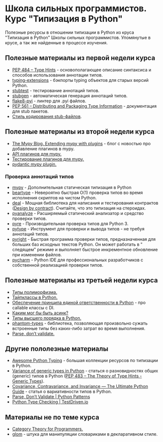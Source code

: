 # Школа сильных программистов. Курс "Типизация в Python"

Полезные ресурсы в отношении типизации в Python из круса "Типизация в Python" Школы
сильных программистов. Упомянутые в крусе, а так же найденные в процессе изучения.

## Полезные материалы из первой недели курса
* [PEP 484 – Type Hints](https://peps.python.org/pep-0484/) - основополагающее описание синтаксиса и способов использования аннотации типов.
* [typing-extensions](https://pypi.org/project/typing-extensions/) - бэкпорты typing объектов для старых версий Python. 
* [stubtest](https://mypy.readthedocs.io/en/stable/stubtest.html) - тестирование аннотаций типов.
* [stubgen](https://mypy.readthedocs.io/en/stable/stubgen.html) - автоматическая генерация аннотаций типов.
* [flake8-pyi](https://pypi.org/project/flake8-pyi/) - линтер для .pyi файлов.
* [PEP 561 – Distributing and Packaging Type Information](https://peps.python.org/pep-0561/) - документация для stub пакетов.
* [Стиль кодирования stub-файлов](https://github.com/python/typeshed/blob/master/CONTRIBUTING.md#stub-file-coding-style).

## Полезные материалы из второй недели курса
* [The Mypy Blog. Extending mypy with plugins](http://mypy-lang.blogspot.com/2019/03/extending-mypy-with-plugins.html) - блог с новостью про добавление плагинов в mypy.
* [API плагинов для mypy.](https://mypy.readthedocs.io/en/stable/extending_mypy.html)
* [Тестирование плагинов для mypy.](https://sobolevn.me/2019/08/testing-mypy-types)
* [pydantic mypy plugin.](https://pydantic-docs.helpmanual.io/mypy_plugin/)

### Проверка аннотаций типов
* [mypy](https://github.com/python/mypy) - Дополнительная статическая типизация в Python
* [beartype](https://github.com/beartype/beartype) - Невероятно быстрая O(1) проверка типов во время исполнения скриптов на чистом Python.
* [deal](https://github.com/life4/deal) - Мощная библиотека для написания и тестирования контрактов ([Design by contract](https://en.wikipedia.org/wiki/Design_by_contract)). Считайте, что это типизация на стероидах.
* [pyanalyze](https://github.com/quora/pyanalyze) - Расширяемый статический анализатор и средство проверки типов.
* [pyre](https://pyre-check.org/) - Производительная проверка типов для Python 3.
* [pytype](https://github.com/google/pytype) - Инструмент для проверки и вывода типов - не требуя аннотаций типов.
* [pyright](https://github.com/Microsoft/pyright) - Быстрая программа проверки типов, предназначенная для больших баз исходных текстов Python. Он может работать в " следящем" режиме и выполняет быстрое инкрементное обновление при изменении файлов.
* [pycharm](https://www.jetbrains.com/pycharm/) - Python IDE для профессиональных разработчиков с собственной реализацией проверки типов.

## Полезные материалы из третьей недели курса
* [Типы полиморфизма.](https://medium.com/devschacht/polymorphism-207d9f9cd78)
* [Тайпклассы в Python.](https://sobolevn.me/2021/06/typeclasses-in-python)
* [Обеспечение принципа единой ответственности в Python](https://sobolevn.me/2019/03/enforcing-srp) - про callable классы с DI.
* [Каким мог бы быть асинк?](https://sobolevn.me/2020/06/how-async-should-have-been)
* [Типы высшего порядка в Python.](https://sobolevn.me/2020/10/higher-kinded-types-in-python)
* [phantom-types](https://github.com/antonagestam/phantom-types) - библиотека, позволяющая произвольно сужать встроенные типы без каких-либо затрат во время выполнения.
* [Parse, don’t validate.](https://lexi-lambda.github.io/blog/2019/11/05/parse-don-t-validate/)

## Другие пололезные материалы
* [Awesome Python Typing](https://github.com/typeddjango/awesome-python-typing) - большая коллекции ресурсов по типизации в Python.
* [Variance of generic types in Python](https://rednafi.github.io/reflections/variance-of-generic-types-in-python.html) - статься о разновидностях общих (generic) типов в Python ([PEP 483 – The Theory of Type Hints - Generic Types](https://peps.python.org/pep-0483/#generic-types)).
* [Covariance, Contravariance, and Invariance — The Ultimate Python Guide](https://blog.daftcode.pl/covariance-contravariance-and-invariance-the-ultimate-python-guide-8fabc0c24278) - статья о вариативности типов в Python.
* [Parse, Don’t Validate | Python Patterns](https://towardsdatascience.com/parse-dont-validate-f559372cca45)
* [Python Type Checking | TestDriven.io](https://testdriven.io/blog/python-type-checking/)

## Материалы не по теме курса
* [Category Theory for Programmers.](https://github.com/hmemcpy/milewski-ctfp-pdf)
* [glom](https://github.com/mahmoud/glom) - штука для манипуляции словариками в декларативном стиле.
